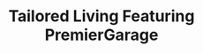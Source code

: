 ---
title: "Tailored Living Featuring PremierGarage"
url: /nicholasville/tailored-living-featuring-premiergarage/
shop: Baumarkt
---